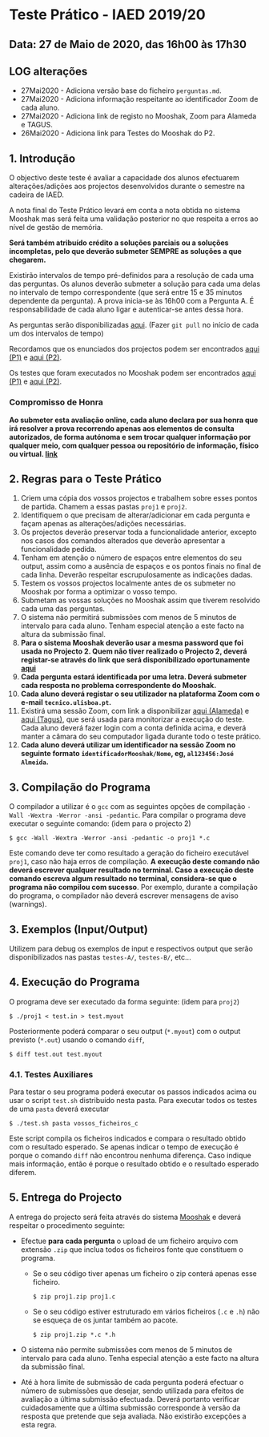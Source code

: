 # Teste Prático - IAED 2019/20

## Data: 27 de Maio de 2020, das 16h00 às 17h30

## LOG alterações

- 27Mai2020 - Adiciona versão base do ficheiro `perguntas.md`.
- 27Mai2020 - Adiciona informação respeitante ao identificador Zoom de cada aluno.
- 27Mai2020 - Adiciona link de registo no Mooshak, Zoom para Alameda e TAGUS.
- 26Mai2020 - Adiciona link para Testes do Mooshak do P2.

## 1. Introdução

O objectivo deste teste é avaliar a capacidade dos alunos efectuarem alterações/adições aos projectos desenvolvidos durante o semestre na cadeira de IAED.

A nota final do Teste Prático levará em conta a nota obtida no sistema Mooshak mas será feita uma validação posterior no que respeita a erros ao nível de gestão de memória.

__Será também atribuído crédito a soluções parciais ou a soluções incompletas, pelo que deverão submeter SEMPRE as soluções a que chegarem.__

Existirão intervalos de tempo pré-definidos para a resolução de cada uma das perguntas. Os alunos deverão submeter a solução para cada uma delas no intervalo de tempo correspondente (que será entre 15 e 35 minutos dependente da pergunta).
A prova inicia-se às 16h00 com a Pergunta A. É responsabilidade de cada aluno ligar e autenticar-se antes dessa hora.

As perguntas serão disponibilizadas [aqui](perguntas.md). (Fazer `git pull` no início de cada um dos intervalos de tempo)

Recordamos que os enunciados dos projectos podem ser encontrados [aqui (P1)](https://github.com/pedromigueladao/IAED1920/tree/master/projectos/p1) e [aqui (P2)](https://github.com/pedromigueladao/IAED1920/tree/master/projectos/p2).

Os testes que foram executados no Mooshak podem ser encontrados [aqui (P1)](https://fenix.tecnico.ulisboa.pt/downloadFile/1126518382247359/P1-testes-mooshak.zip) e
[aqui (P2)](https://fenix.tecnico.ulisboa.pt/downloadFile/1689468335639728/testes-mooshak-p2.tgz).

### Compromisso de Honra

__Ao submeter esta avaliação online, cada aluno declara por sua honra que irá resolver a prova recorrendo apenas aos elementos de consulta autorizados, de forma autónoma e sem trocar qualquer informação por qualquer meio, com qualquer pessoa ou repositório de informação, físico ou virtual. [link](https://sartre.tecnico.ulisboa.pt/codigo-honra/)__

## 2. Regras para o Teste Prático

1. Criem uma cópia dos vossos projectos e trabalhem sobre esses pontos de partida. Chamem a essas pastas `proj1` e `proj2`.
2. Identifiquem o que precisam de alterar/adicionar em cada pergunta e façam apenas as alterações/adições necessárias.
3. Os projectos deverão preservar toda a funcionalidade anterior, excepto nos casos dos comandos alterados que deverão apresentar a funcionalidade pedida.
4. Tenham em atenção o número de espaços entre elementos do seu output, assim como a ausência de espaços e os pontos finais no final de cada linha. Deverão respeitar escrupulosamente as indicações dadas.
5. Testem os vossos projectos localmente antes de os submeter no Mooshak por forma a optimizar o vosso tempo.
6. Submetam as vossas soluções no Mooshak assim que tiverem resolvido cada uma das perguntas.
7. O sistema não permitirá submissões com menos de 5 minutos de intervalo para cada aluno. Tenham especial atenção a este facto na altura da submissão final.
8. __Para o sistema Mooshak deverão usar a mesma password que foi usada no Projecto 2. Quem não tiver realizado o Projecto 2, deverá registar-se através do link que será disponibilizado oportunamente [aqui](http://acp.tecnico.ulisboa.pt/~mooshak/cgi-bin/iaed1920s2getpass)__
9. __Cada pergunta estará identificada por uma letra. Deverá submeter cada resposta no problema correspondente do Mooshak.__
10. __Cada aluno deverá registar o seu utilizador na plataforma Zoom com o e-mail `tecnico.ulisboa.pt`.__
11. Existirá uma sessão Zoom, com link a disponibilizar [aqui (Alameda)](https://videoconf-colibri.zoom.us/j/620437566?pwd=MTlTa3B4MUpqOXFNdmY5dFZrL3VTUT09) e [aqui (Tagus)](https://videoconf-colibri.zoom.us/j/92556592505?pwd=RUZHNnZSZzZpVERyVXNIT2luNmJoZz09), que será usada para monitorizar a execução do teste. Cada aluno deverá fazer login com a conta definida acima, e deverá manter a câmara do seu computador ligada durante todo o teste prático.
12. __Cada aluno deverá utilizar um identificador na sessão Zoom no seguinte formato `identificadorMooshak/Nome`, eg, `al123456:José Almeida`.__

## 3. Compilação do Programa

O compilador a utilizar é o `gcc` com as seguintes opções de compilação `-Wall -Wextra -Werror -ansi -pedantic`. Para compilar o programa deve executar o seguinte comando: (idem para o projecto 2)

    $ gcc -Wall -Wextra -Werror -ansi -pedantic -o proj1 *.c

Este comando deve ter como resultado a geração do ficheiro executável `proj1`, caso não haja erros de compilação. __A execução deste comando não deverá escrever qualquer resultado no terminal. Caso a execução deste comando escreva algum resultado no terminal, considera-se que o programa não compilou com sucesso__. Por exemplo, durante a compilação do programa, o compilador não deverá escrever mensagens de aviso (warnings).

## 3. Exemplos (Input/Output)

Utilizem para debug os exemplos de input e respectivos output que serão disponibilizados nas pastas `testes-A/`, `testes-B/`, etc...

## 4. Execução do Programa

O programa deve ser executado da forma seguinte: (idem para `proj2`)

    $ ./proj1 < test.in > test.myout

Posteriormente poderá comparar o seu output (`*.myout`) com o output previsto (`*.out`) usando o comando `diff`,

    $ diff test.out test.myout

### 4.1. Testes Auxiliares

Para testar o seu programa poderá executar os passos indicados acima ou usar o script `test.sh` distribuído nesta pasta. Para executar todos os testes de uma `pasta` deverá executar

    $ ./test.sh pasta vossos_ficheiros_c

Este script compila os ficheiros indicados e compara o resultado obtido com o resultado esperado.
Se apenas indicar o tempo de execução é porque o comando `diff` não encontrou nenhuma diferença. Caso indique mais informação, então é porque o resultado obtido e o resultado esperado diferem.

## 5. Entrega do Projecto

A entrega do projecto será feita através do sistema [Mooshak](http://acp.tecnico.ulisboa.pt/~mooshak/) e deverá respeitar o procedimento seguinte:

- Efectue __para cada pergunta__ o upload de um ficheiro arquivo com extensão `.zip` que inclua todos os ficheiros fonte que constituem o programa.
  - Se o seu código tiver apenas um ficheiro o zip conterá apenas esse ficheiro.

        $ zip proj1.zip proj1.c
  - Se o seu código estiver estruturado em vários ficheiros (`.c` e `.h`) não se esqueça de os juntar também ao pacote.

        $ zip proj1.zip *.c *.h

- O sistema não permite submissões com menos de 5 minutos de intervalo para cada aluno. Tenha especial atenção a este facto na altura da submissão final.

- Até à hora limite de submissão de cada pergunta poderá efectuar o número de submissões que desejar, sendo utilizada para efeitos de avaliação a última submissão efectuada. Deverá portanto verificar cuidadosamente que a última submissão corresponde à versão da resposta que pretende que seja avaliada. Não existirão excepções a esta regra.
